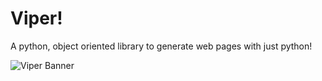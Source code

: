 # Viper!
A python, object oriented library to generate web pages with just python!

![Viper Banner](https://imgur.com/5JwgpaU.png)

